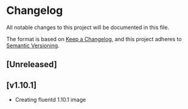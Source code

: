 # Changelog

All notable changes to this project will be documented in this file.

The format is based on [Keep a Changelog](https://keepachangelog.com/en/1.0.0/),
and this project adheres to [Semantic Versioning](https://semver.org/spec/v2.0.0.html).


## [Unreleased]


## [v1.10.1]

- Creating fluentd 1.10.1 image


[1.10.1]: https://github.com/giantswarm/fluentd/tree/master

